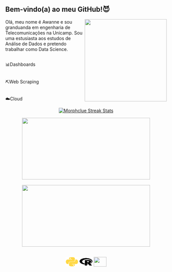 ## Bem-vindo(a) ao meu GitHub!😈

<img align="right" src="https://share-cdn.picrew.me/shareImg/org/202109/1088964_KuY8Fixb.png" width="256" height="256" />
Olá, meu nome é Awanne e sou granduanda em engenharia de Telecomunicações na Unicamp.
Sou uma estusiasta aos estudos de Análise de Dados e pretendo trabalhar como Data Science.

##
📊Dashboards

##
⛏Web Scraping 

##
☁️Cloud




  <a href="https://github.com/AwanneZanca">
    <p align="center">
    <img title="🔥 Estatísticas" alt="Morphclue Streak Stats" src="http://github-readme-streak-stats.herokuapp.com?user=AwanneZanca&theme=dark"/>
  </a>
                                                                                                   
<a href="https://github.com/AwanneZanca">
  <p align="center"> 
<img src="https://github-readme-stats.vercel.app/api?username=AwanneZanca&show_icons=true&theme=dark&include_all_commits=true&count_private=true"
  height="192px" width="400px"/>
</a>  

<a href="https://github.com/AwanneZanca">
  <p align="center"> 
<img src="https://github-readme-stats.vercel.app/api/top-langs/?username=AwanneZanca&l&langs_count=7&theme=dark"
  height="192px" width="400px"/>
</a>


 ##
 
<p align="center">
  <img align="center"  height="30" width="40" src="https://raw.githubusercontent.com/devicons/devicon/master/icons/python/python-plain.svg">
  <img align="center"  height="30" width="40" src="https://raw.githubusercontent.com/devicons/devicon/master/icons/r/r-plain.svg">
  <img align="center"  height="30" width="40" src="https://image.flaticon.com/icons/png/512/2772/2772123.png">
  
